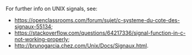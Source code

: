 For further info on UNIX signals, see:
* <https://openclassrooms.com/forum/sujet/c-systeme-du-cote-des-signaux-55134>;
* <https://stackoverflow.com/questions/64217336/signal-function-in-c-not-working-properly>;
* <http://brunogarcia.chez.com/Unix/Docs/Signaux.html>.